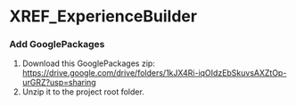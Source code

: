 # XREF_ExperienceBuilder

### Add GooglePackages
1. Download this GooglePackages zip: https://drive.google.com/drive/folders/1kJX4Ri-iqOIdzEbSkuvsAXZtOp-urGRZ?usp=sharing
2. Unzip it to the project root folder.
